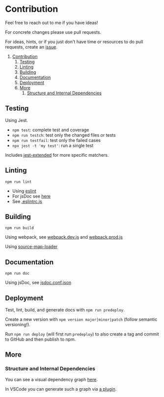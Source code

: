 # Contribution

Feel free to reach out to me if you have ideas!

For concrete changes please use pull requests.

For ideas, hints, or if you just don't have time or resources to do pull requests, create an [issue](https://github.com/fheyen/musicvis-lib/issues).

1. [Contribution](#contribution)
   1. [Testing](#testing)
   2. [Linting](#linting)
   3. [Building](#building)
   4. [Documentation](#documentation)
   5. [Deployment](#deployment)
   6. [More](#more)
      1. [Structure and Internal Dependencies](#structure-and-internal-dependencies)

## Testing

Using Jest.

- `npm test`: complete test and coverage
- `npm run testch`: test only the changed files or tests
- `npm run testfail`: test only the failed cases
- `npx jest -t 'my test'`: run a single test

Includes [jest-extended](https://github.com/jest-community/jest-extended) for more specific matchers.

## Linting

`npm run lint`

- Using [eslint](https://eslint.org/)
- For jsDoc see [here](https://github.com/gajus/eslint-plugin-jsdoc)
- See [.eslintrc.js](./.eslintrc.js)

## Building

`npm run build`

Using webpack, see [webpack.dev.js](./webpack.dev.js) and [webpack.prod.js](./webpack.prod.js)

Using [source-map-loader](https://github.com/webpack-contrib/source-map-loader)

## Documentation

`npm run doc`

Using jsDoc, see [jsdoc.conf.json](./jsdoc.conf.json)

## Deployment

Test, lint, build, and generate docs with `npm run predeploy`.

Create a new version with `npm version major|minor|patch` (follow semantic versioning!).

Run `npm run deploy` (will first run `predeploy`) to also create a tag and commit to GitHub and then publish to npm.

## More

### Structure and Internal Dependencies

You can see a visual dependency graph [here](https://observablehq.com/@mbostock/package-dependencies?name=musicvis-lib@latest).

In VSCode you can generate such a graph via [a plugin](https://marketplace.visualstudio.com/items?itemName=juanallo.vscode-dependency-cruiser).
